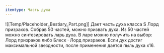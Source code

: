 ```yaml
---
itemtype: Часть духа
---
```

![[Temp/Placeholder_Bestiary_Part.png]]
Дает часть духа класса S Лорд призраков. Собрав 50 частей, можно призвать духа. Из 50 частей можно синтезировать ларь духа. В ларе можно получить на выбор: Лорд призраков либо Блеск · Лорд призраков. Если дух достиг максимальной звездности, после применения дается пыль духа х16.
